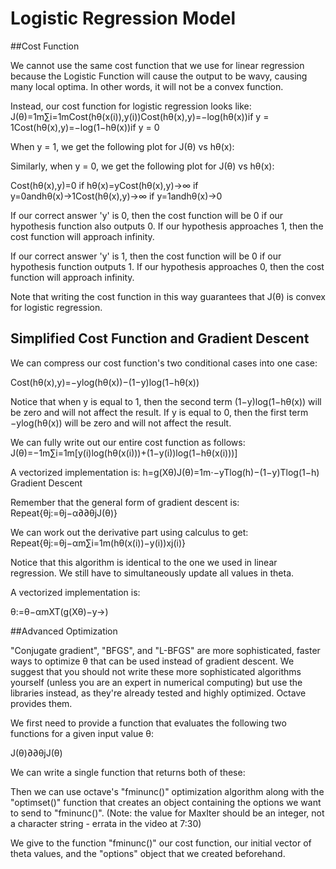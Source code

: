 # Logistic Regression Model

##Cost Function

We cannot use the same cost function that we use for linear regression because the Logistic Function will cause the output to be wavy, causing many local optima. In other words, it will not be a convex function.

Instead, our cost function for logistic regression looks like:
J(θ)=1m∑i=1mCost(hθ(x(i)),y(i))Cost(hθ(x),y)=−log⁡(hθ(x))if y = 1Cost(hθ(x),y)=−log⁡(1−hθ(x))if y = 0

When y = 1, we get the following plot for J(θ) vs hθ(x):

Similarly, when y = 0, we get the following plot for J(θ) vs hθ(x):

Cost(hθ(x),y)=0 if hθ(x)=yCost(hθ(x),y)→∞ if y=0andhθ(x)→1Cost(hθ(x),y)→∞ if y=1andhθ(x)→0

If our correct answer 'y' is 0, then the cost function will be 0 if our hypothesis function also outputs 0. If our hypothesis approaches 1, then the cost function will approach infinity.

If our correct answer 'y' is 1, then the cost function will be 0 if our hypothesis function outputs 1. If our hypothesis approaches 0, then the cost function will approach infinity.

Note that writing the cost function in this way guarantees that J(θ) is convex for logistic regression.

## Simplified Cost Function and Gradient Descent

We can compress our cost function's two conditional cases into one case:

Cost(hθ(x),y)=−ylog⁡(hθ(x))−(1−y)log⁡(1−hθ(x))

Notice that when y is equal to 1, then the second term (1−y)log⁡(1−hθ(x)) will be zero and will not affect the result. If y is equal to 0, then the first term −ylog⁡(hθ(x)) will be zero and will not affect the result.

We can fully write out our entire cost function as follows:
J(θ)=−1m∑i=1m[y(i)log⁡(hθ(x(i)))+(1−y(i))log⁡(1−hθ(x(i)))]

A vectorized implementation is:
h=g(Xθ)J(θ)=1m⋅−yTlog⁡(h)−(1−y)Tlog⁡(1−h)
Gradient Descent

Remember that the general form of gradient descent is:
Repeat{θj:=θj−α∂∂θjJ(θ)}

We can work out the derivative part using calculus to get:
Repeat{θj:=θj−αm∑i=1m(hθ(x(i))−y(i))xj(i)}

Notice that this algorithm is identical to the one we used in linear regression. We still have to simultaneously update all values in theta.

A vectorized implementation is:

θ:=θ−αmXT(g(Xθ)−y→)

##Advanced Optimization

"Conjugate gradient", "BFGS", and "L-BFGS" are more sophisticated, faster ways to optimize θ that can be used instead of gradient descent. We suggest that you should not write these more sophisticated algorithms yourself (unless you are an expert in numerical computing) but use the libraries instead, as they're already tested and highly optimized. Octave provides them.

We first need to provide a function that evaluates the following two functions for a given input value θ:

J(θ)∂∂θjJ(θ)

We can write a single function that returns both of these:

Then we can use octave's "fminunc()" optimization algorithm along with the "optimset()" function that creates an object containing the options we want to send to "fminunc()". (Note: the value for MaxIter should be an integer, not a character string - errata in the video at 7:30)

We give to the function "fminunc()" our cost function, our initial vector of theta values, and the "options" object that we created beforehand.
